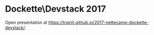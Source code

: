 # Dockette\Devstack 2017

Open presentation at https://trainit.github.io/2017-nettecamp-dockette-devstack/.
